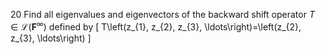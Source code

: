 20 Find all eigenvalues and eigenvectors of the backward shift operator $T \in \mathcal{L}\left(\mathbf{F}^{\infty}\right)$ defined by
\[
T\left(z_{1}, z_{2}, z_{3}, \ldots\right)=\left(z_{2}, z_{3}, \ldots\right)
\]
